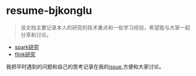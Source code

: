 # resume-bjkonglu
> 该文档主要记录本人的研究的技术重点和一些学习经验，希望能与大家一起分享和讨论。

- [spark研究](docs/spark-research)
- [flink研究](docs/flink-research)

我把平时遇到的问题和自己的思考记录在我的[issue](https://github.com/bjkonglu/resume-bjkonglu/issues),方便和大家讨论。
